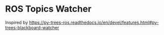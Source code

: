 # ROS Topics Watcher

Inspired by https://py-trees-ros.readthedocs.io/en/devel/features.html#py-trees-blackboard-watcher
